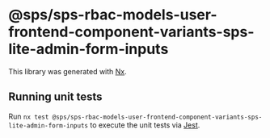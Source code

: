 # @sps/sps-rbac-models-user-frontend-component-variants-sps-lite-admin-form-inputs

This library was generated with [Nx](https://nx.dev).

## Running unit tests

Run `nx test @sps/sps-rbac-models-user-frontend-component-variants-sps-lite-admin-form-inputs` to execute the unit tests via [Jest](https://jestjs.io).
